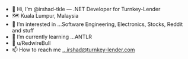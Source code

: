 - 👋 Hi, I’m @irshad-tkle — .NET Developer for Turnkey-Lender
- 🗺️ Kuala Lumpur, Malaysia
- 👀 I’m interested in ...Software Engineering, Electronics, Stocks, Reddit and stuff
- 🌱 I’m currently learning ...ANTLR
- 🤖 u/RedwireBull
- 📫 How to reach me ...irshad@turnkey-lender.com

<!---
irshad-tkle/irshad-tkle is a ✨ special ✨ repository because its `README.md` (this file) appears on your GitHub profile.
You can click the Preview link to take a look at your changes.
--->
